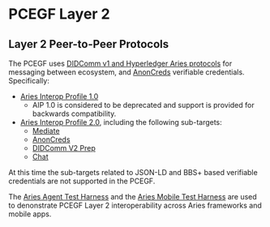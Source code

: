 # PCEGF Layer 2

## Layer 2 Peer-to-Peer Protocols

The PCEGF uses [DIDComm v1 and Hyperledger Aries
protocols](https://github.com/hyperledger/aries-rfcs) for messaging between
ecosystem, and [AnonCreds](https://anoncreds-wg.github.io/anoncreds-spec/)
verifiable credentials. Specifically:

* [Aries Interop Profile 1.0](https://github.com/hyperledger/aries-rfcs/tree/master/concepts/0302-aries-interop-profile#aries-interop-profile-version-10)
    * AIP 1.0 is considered to be deprecated and support is provided for backwards compatibility.
* [Aries Interop Profile 2.0](https://github.com/hyperledger/aries-rfcs/tree/master/concepts/0302-aries-interop-profile#aries-interop-profile-version-20), including the following sub-targets:
    * [Mediate](https://github.com/hyperledger/aries-rfcs/tree/main/concepts/0302-aries-interop-profile#mediate-mediator-coordination)
    * [AnonCreds](https://github.com/hyperledger/aries-rfcs/tree/main/concepts/0302-aries-interop-profile#indycred-indy-based-credentials)
    * [DIDComm V2 Prep](https://github.com/hyperledger/aries-rfcs/tree/main/concepts/0302-aries-interop-profile#didcommv2prep-didcomm-v2-prep)
    * [Chat](https://github.com/hyperledger/aries-rfcs/tree/main/concepts/0302-aries-interop-profile#chat-chat-related-features)

At this time the sub-targets related to JSON-LD and BBS+ based verifiable credentials are not supported in the PCEGF.

The [Aries Agent Test
Harness](https://github.com/yperledger/aries-agent-test-harness) and the [Aries
Mobile Test Harness](https://github.com/hyperledger/aries-mobile-test-harness)
are used to denonstrate PCEGF Layer 2 interoperability across Aries frameworks
and mobile apps.
